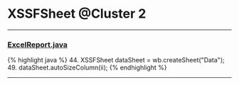 # XSSFSheet @Cluster 2

***

### [ExcelReport.java](https://searchcode.com/codesearch/view/71257075/)
{% highlight java %}
44. XSSFSheet dataSheet = wb.createSheet("Data");
49.   dataSheet.autoSizeColumn(ii);
{% endhighlight %}

***

